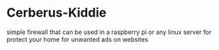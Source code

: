 # Cerberus-Kiddie
simple firewall that can be used in a raspberry pi or any linux server for protect your home for unwanted ads on websites
